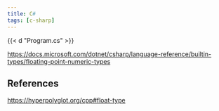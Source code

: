 ```yaml
---
title: C#
tags: [c-sharp]
---
```


{{< d "Program.cs" >}}

<https://docs.microsoft.com/dotnet/csharp/language-reference/builtin-types/floating-point-numeric-types>

## References

<https://hyperpolyglot.org/cpp#float-type>
